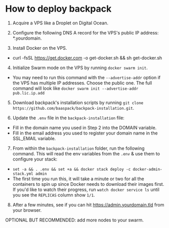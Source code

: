 # How to deploy backpack

1. Acquire a VPS like a Droplet on Digital Ocean.

2. Configure the following DNS A record for the VPS's public IP address: *.yourdomain.

3. Install Docker on the VPS.
  - curl -fsSL https://get.docker.com -o get-docker.sh && sh get-docker.sh

4. Initialize Swarm mode on the VPS by running `docker swarm init`.
  - You may need to run this command with the `--advertise-addr` option if the VPS has multiple IP addresses. Choose the public one. The full command will look like `docker swarm init --advertise-addr pub.lic.ip.add`

5. Download backpack's installation scripts by running `git clone https://github.com/baaspack/backpack-installation.git`.

6. Update the `.env` file in the `backpack-installation` file:
  - Fill in the domain name you used in Step 2 into the DOMAIN variable.
  - Fill in the email address you used to register your domain name in the SSL_EMAIL variable.

7. From within the `backpack-installation` folder, run the following command. This will read the env variables from the `.env` & use them to configure your stack:
  - `set -a && . .env && set +a && docker stack deploy -c docker-admin-stack.yml admin`
  - The first time you run this, it will take a minute or two for all the containers to spin up since Docker needs to download their images first. If you'd like to watch their progress, run `watch docker service ls` until you see the `REPLICAS` column show `1/1`.

8. After a few minutes, see if you can hit https://admin.yourdomain.tld from your browser.

OPTIONAL BUT RECOMMENDED: add more nodes to your swarm.
